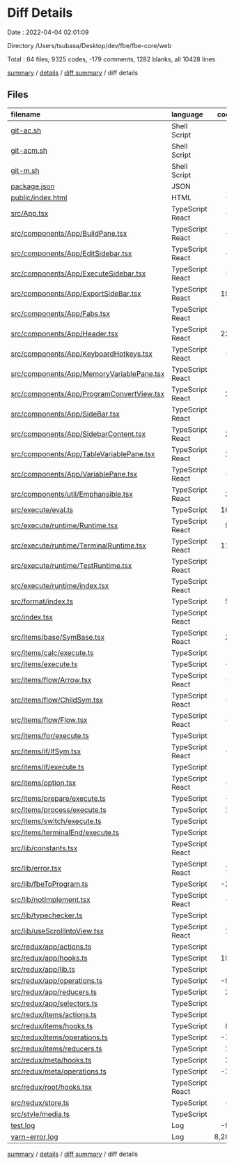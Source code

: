 # Diff Details

Date : 2022-04-04 02:01:09

Directory /Users/tsubasa/Desktop/dev/fbe/fbe-core/web

Total : 64 files,  9325 codes, -179 comments, 1282 blanks, all 10428 lines

[summary](results.md) / [details](details.md) / [diff summary](diff.md) / diff details

## Files
| filename | language | code | comment | blank | total |
| :--- | :--- | ---: | ---: | ---: | ---: |
| [git-ac.sh](/git-ac.sh) | Shell Script | 2 | 0 | 1 | 3 |
| [git-acm.sh](/git-acm.sh) | Shell Script | 6 | 0 | 2 | 8 |
| [git-m.sh](/git-m.sh) | Shell Script | 4 | 0 | 2 | 6 |
| [package.json](/package.json) | JSON | 8 | 0 | -1 | 7 |
| [public/index.html](/public/index.html) | HTML | -3 | 0 | 2 | -1 |
| [src/App.tsx](/src/App.tsx) | TypeScript React | -4 | 1 | 2 | -1 |
| [src/components/App/BuildPane.tsx](/src/components/App/BuildPane.tsx) | TypeScript React | -5 | 0 | 2 | -3 |
| [src/components/App/EditSidebar.tsx](/src/components/App/EditSidebar.tsx) | TypeScript React | -2 | -1 | -1 | -4 |
| [src/components/App/ExecuteSidebar.tsx](/src/components/App/ExecuteSidebar.tsx) | TypeScript React | -5 | -3 | 0 | -8 |
| [src/components/App/ExportSideBar.tsx](/src/components/App/ExportSideBar.tsx) | TypeScript React | 197 | 26 | 9 | 232 |
| [src/components/App/Fabs.tsx](/src/components/App/Fabs.tsx) | TypeScript React | 0 | -6 | 0 | -6 |
| [src/components/App/Header.tsx](/src/components/App/Header.tsx) | TypeScript React | 224 | 8 | 9 | 241 |
| [src/components/App/KeyboardHotkeys.tsx](/src/components/App/KeyboardHotkeys.tsx) | TypeScript React | -1 | 0 | 0 | -1 |
| [src/components/App/MemoryVariablePane.tsx](/src/components/App/MemoryVariablePane.tsx) | TypeScript React | 6 | 0 | 0 | 6 |
| [src/components/App/ProgramConvertView.tsx](/src/components/App/ProgramConvertView.tsx) | TypeScript React | 24 | 0 | 0 | 24 |
| [src/components/App/SideBar.tsx](/src/components/App/SideBar.tsx) | TypeScript React | 7 | 0 | 1 | 8 |
| [src/components/App/SidebarContent.tsx](/src/components/App/SidebarContent.tsx) | TypeScript React | 27 | 0 | 3 | 30 |
| [src/components/App/TableVariablePane.tsx](/src/components/App/TableVariablePane.tsx) | TypeScript React | 13 | -2 | 2 | 13 |
| [src/components/App/VariablePane.tsx](/src/components/App/VariablePane.tsx) | TypeScript React | -9 | 0 | 0 | -9 |
| [src/components/util/Emphansible.tsx](/src/components/util/Emphansible.tsx) | TypeScript React | 30 | 0 | 3 | 33 |
| [src/execute/eval.ts](/src/execute/eval.ts) | TypeScript | 166 | -201 | -2 | -37 |
| [src/execute/runtime/Runtime.tsx](/src/execute/runtime/Runtime.tsx) | TypeScript React | 94 | 3 | 11 | 108 |
| [src/execute/runtime/TerminalRuntime.tsx](/src/execute/runtime/TerminalRuntime.tsx) | TypeScript React | 110 | 0 | 7 | 117 |
| [src/execute/runtime/TestRuntime.tsx](/src/execute/runtime/TestRuntime.tsx) | TypeScript React | 6 | 0 | 0 | 6 |
| [src/execute/runtime/index.tsx](/src/execute/runtime/index.tsx) | TypeScript React | 1 | -3 | -3 | -5 |
| [src/format/index.ts](/src/format/index.ts) | TypeScript | 55 | 2 | 6 | 63 |
| [src/index.tsx](/src/index.tsx) | TypeScript React | 3 | 0 | 0 | 3 |
| [src/items/base/SymBase.tsx](/src/items/base/SymBase.tsx) | TypeScript React | 21 | 0 | 1 | 22 |
| [src/items/calc/execute.ts](/src/items/calc/execute.ts) | TypeScript | 1 | -1 | 0 | 0 |
| [src/items/execute.ts](/src/items/execute.ts) | TypeScript | -1 | 0 | -2 | -3 |
| [src/items/flow/Arrow.tsx](/src/items/flow/Arrow.tsx) | TypeScript React | -1 | -9 | 0 | -10 |
| [src/items/flow/ChildSym.tsx](/src/items/flow/ChildSym.tsx) | TypeScript React | -2 | 1 | 0 | -1 |
| [src/items/flow/Flow.tsx](/src/items/flow/Flow.tsx) | TypeScript React | -2 | 0 | 0 | -2 |
| [src/items/for/execute.ts](/src/items/for/execute.ts) | TypeScript | 0 | 0 | 1 | 1 |
| [src/items/if/IfSym.tsx](/src/items/if/IfSym.tsx) | TypeScript React | -8 | 3 | 0 | -5 |
| [src/items/if/execute.ts](/src/items/if/execute.ts) | TypeScript | 0 | -1 | 0 | -1 |
| [src/items/option.tsx](/src/items/option.tsx) | TypeScript React | -2 | -2 | -2 | -6 |
| [src/items/prepare/execute.ts](/src/items/prepare/execute.ts) | TypeScript | -1 | 0 | 0 | -1 |
| [src/items/process/execute.ts](/src/items/process/execute.ts) | TypeScript | 10 | 3 | 0 | 13 |
| [src/items/switch/execute.ts](/src/items/switch/execute.ts) | TypeScript | 1 | 0 | 0 | 1 |
| [src/items/terminalEnd/execute.ts](/src/items/terminalEnd/execute.ts) | TypeScript | 0 | -1 | 0 | -1 |
| [src/lib/constants.tsx](/src/lib/constants.tsx) | TypeScript React | 1 | 1 | 0 | 2 |
| [src/lib/error.tsx](/src/lib/error.tsx) | TypeScript React | 18 | 0 | 5 | 23 |
| [src/lib/fbeToProgram.ts](/src/lib/fbeToProgram.ts) | TypeScript | -20 | 1 | 0 | -19 |
| [src/lib/notImplement.tsx](/src/lib/notImplement.tsx) | TypeScript React | -6 | 0 | -2 | -8 |
| [src/lib/typechecker.ts](/src/lib/typechecker.ts) | TypeScript | 1 | 0 | 0 | 1 |
| [src/lib/useScrollIntoView.tsx](/src/lib/useScrollIntoView.tsx) | TypeScript React | 10 | 0 | 3 | 13 |
| [src/redux/app/actions.ts](/src/redux/app/actions.ts) | TypeScript | 2 | 0 | 2 | 4 |
| [src/redux/app/hooks.ts](/src/redux/app/hooks.ts) | TypeScript | 193 | 0 | 12 | 205 |
| [src/redux/app/lib.ts](/src/redux/app/lib.ts) | TypeScript | 3 | 0 | 3 | 6 |
| [src/redux/app/operations.ts](/src/redux/app/operations.ts) | TypeScript | -94 | 0 | -11 | -105 |
| [src/redux/app/reducers.ts](/src/redux/app/reducers.ts) | TypeScript | 25 | 2 | 1 | 28 |
| [src/redux/app/selectors.ts](/src/redux/app/selectors.ts) | TypeScript | 2 | 0 | 2 | 4 |
| [src/redux/items/actions.ts](/src/redux/items/actions.ts) | TypeScript | 4 | 0 | 0 | 4 |
| [src/redux/items/hooks.ts](/src/redux/items/hooks.ts) | TypeScript | 83 | 0 | 13 | 96 |
| [src/redux/items/operations.ts](/src/redux/items/operations.ts) | TypeScript | -71 | 0 | -14 | -85 |
| [src/redux/items/reducers.ts](/src/redux/items/reducers.ts) | TypeScript | 18 | 0 | 0 | 18 |
| [src/redux/meta/hooks.ts](/src/redux/meta/hooks.ts) | TypeScript | 36 | 0 | 3 | 39 |
| [src/redux/meta/operations.ts](/src/redux/meta/operations.ts) | TypeScript | -32 | 0 | -3 | -35 |
| [src/redux/root/hooks.tsx](/src/redux/root/hooks.tsx) | TypeScript React | 6 | 0 | 3 | 9 |
| [src/redux/store.ts](/src/redux/store.ts) | TypeScript | -9 | 0 | -4 | -13 |
| [src/style/media.ts](/src/style/media.ts) | TypeScript | 4 | 0 | 0 | 4 |
| [test.log](/test.log) | Log | -99 | 0 | -24 | -123 |
| [yarn-error.log](/yarn-error.log) | Log | 8,280 | 0 | 1,240 | 9,520 |

[summary](results.md) / [details](details.md) / [diff summary](diff.md) / diff details